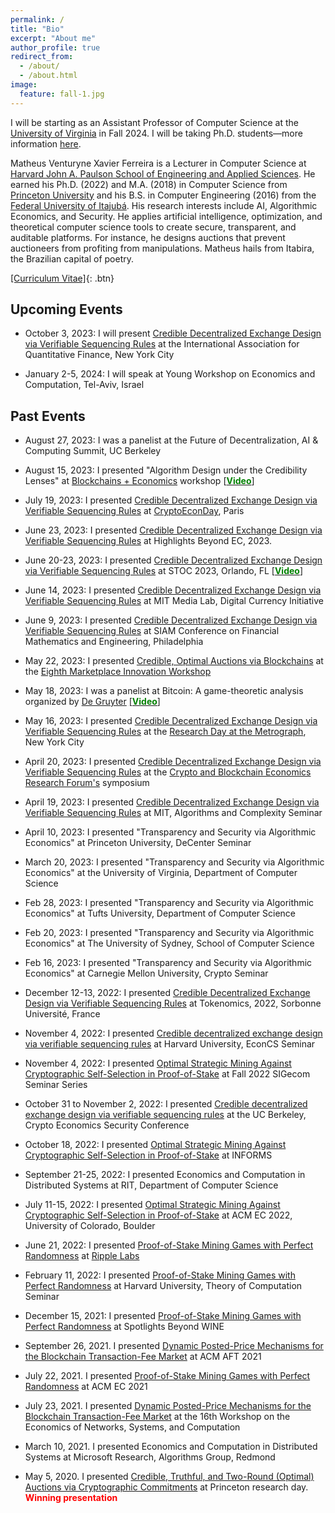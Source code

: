 ```yaml
---
permalink: /
title: "Bio"
excerpt: "About me"
author_profile: true
redirect_from:
  - /about/
  - /about.html
image:
  feature: fall-1.jpg
---
```


<style>
  	red { color: red }
  	yellow { color: yellow }

	hfill {
    		text-align: right;
    		color: green;
    		font-weight: bold;
	}
</style>


I will be starting as an Assistant Professor of Computer Science at the [University of Virginia](https://engineering.virginia.edu/departments/computer-science) in Fall 2024. I will be taking Ph.D. students—more information [here](https://engineering.virginia.edu/departments/computer-science/cs-graduate-program).

Matheus Venturyne Xavier Ferreira is a Lecturer in Computer Science at [Harvard John A. Paulson School of Engineering and Applied Sciences](https://www.seas.harvard.edu/). He earned his Ph.D. (2022) and M.A. (2018) in Computer Science from [Princeton University](https://www.princeton.edu/) and his B.S. in Computer Engineering (2016) from the [Federal University of Itajubá](https://en.unifei.edu.br/). His research interests include AI, Algorithmic Economics, and Security. He applies artificial intelligence, optimization, and theoretical computer science tools to create secure, transparent, and auditable platforms. For instance, he designs auctions that prevent auctioneers from profiting from manipulations. Matheus hails from Itabira, the Brazilian capital of poetry.

[[Curriculum Vitae]](/files/vita.pdf){: .btn}

Upcoming Events
---------------

* October 3, 2023: I will present [Credible Decentralized Exchange Design via Verifiable Sequencing Rules](https://arxiv.org/abs/2209.15569) at the International Association for Quantitative Finance, New York City

* January 2-5, 2024: I will speak at Young Workshop on Economics and Computation, Tel-Aviv, Israel

Past Events
---------------

* August 27, 2023: I was a panelist at the Future of Decentralization, AI & Computing Summit, UC Berkeley

* August 15, 2023: I presented "Algorithm Design under the Credibility Lenses" at [Blockchains + Economics](https://blockchainsplusx.github.io/program) workshop \[[<hfill>Video</hfill>](https://www.youtube.com/watch?v=AhoPt6SFHj4&ab_channel=BlockchainsPlusX)\]

* July 19, 2023: I presented [Credible Decentralized Exchange Design via Verifiable Sequencing Rules](https://arxiv.org/abs/2209.15569) at [CryptoEconDay](https://lu.ma/cedparis), Paris

* June 23, 2023: I presented [Credible Decentralized Exchange Design via Verifiable Sequencing Rules](https://arxiv.org/abs/2209.15569) at Highlights Beyond EC, 2023. 

* June 20-23, 2023: I presented [Credible Decentralized Exchange Design via Verifiable Sequencing Rules](https://arxiv.org/abs/2209.15569) at STOC 2023, Orlando, FL \[[<hfill>Video</hfill>](https://www.youtube.com/watch?v=Yyy1uvjmXTg&ab_channel=SIGACTEC)\]

* June 14, 2023: I presented [Credible Decentralized Exchange Design via Verifiable Sequencing Rules](https://arxiv.org/abs/2209.15569) at MIT Media Lab, Digital Currency Initiative

* June 9, 2023: I presented [Credible Decentralized Exchange Design via Verifiable Sequencing Rules](https://arxiv.org/abs/2209.15569) at SIAM Conference on Financial Mathematics and Engineering, Philadelphia

* May 22, 2023: I presented [Credible, Optimal Auctions via Blockchains](https://arxiv.org/abs/2301.12532) at the [Eighth Marketplace Innovation Workshop](http://marketplaceinnovation.net/)

* May 18, 2023: I was a panelist at Bitcoin: A game-theoretic analysis organized by [De Gruyter](https://www.degruyter.com/) [\[<hfill>Video</hfill>\]](https://www.youtube.com/watch?v=wKr8jECz53U&ab_channel=DeGruyter)

* May 16, 2023: I presented [Credible Decentralized Exchange Design via Verifiable Sequencing Rules](https://arxiv.org/abs/2209.15569) at the [Research Day at the Metrograph](https://lu.ma/gj8a03v1),  New York City

* April 20, 2023: I presented [Credible Decentralized Exchange Design via Verifiable Sequencing Rules](https://arxiv.org/abs/2209.15569) at the [Crypto and Blockchain Economics Research Forum's](https://www.cber-forum.org/) symposium

* April 19, 2023: I presented [Credible Decentralized Exchange Design via Verifiable Sequencing Rules](https://arxiv.org/abs/2209.15569) at MIT, Algorithms and Complexity Seminar

* April 10, 2023: I presented "Transparency and Security via Algorithmic Economics" at Princeton University, DeCenter Seminar

* March 20, 2023: I presented "Transparency and Security via Algorithmic Economics" at the University of Virginia, Department of Computer Science

* Feb 28, 2023: I presented "Transparency and Security via Algorithmic Economics" at Tufts University, Department of Computer Science

* Feb 20, 2023: I presented "Transparency and Security via Algorithmic Economics" at The University of Sydney, School of Computer Science

* Feb 16, 2023: I presented "Transparency and Security via Algorithmic Economics" at Carnegie Mellon University, Crypto Seminar

* December 12-13, 2022: I presented [Credible Decentralized Exchange Design via Verifiable Sequencing Rules](https://arxiv.org/abs/2209.15569) at Tokenomics, 2022, Sorbonne Université, France

* November 4, 2022: I presented [Credible decentralized exchange design via verifiable sequencing rules](https://arxiv.org/abs/2209.15569) at Harvard University, EconCS Seminar

* November 4, 2022: I presented [Optimal Strategic Mining Against Cryptographic Self-Selection in Proof-of-Stake](https://arxiv.org/abs/2207.07996) at Fall 2022 SIGecom Seminar Series

* October 31 to November 2, 2022: I presented [Credible decentralized exchange design via verifiable sequencing rules](https://arxiv.org/abs/2209.15569) at the UC Berkeley, Crypto Economics Security Conference

* October 18, 2022: I presented [Optimal Strategic Mining Against Cryptographic Self-Selection in Proof-of-Stake](https://arxiv.org/abs/2207.07996) at INFORMS

* September 21-25, 2022: I presented Economics and Computation in Distributed Systems at RIT, Department of Computer Science

* July 11-15, 2022: I presented [Optimal Strategic Mining Against Cryptographic Self-Selection in Proof-of-Stake](https://arxiv.org/abs/2207.07996) at ACM EC 2022, University of Colorado, Boulder

* June 21, 2022: I presented [Proof-of-Stake Mining Games with Perfect Randomness](https://arxiv.org/abs/2107.04069) at [Ripple Labs](https://ripple.com/)

* February 11, 2022: I presented [Proof-of-Stake Mining Games with Perfect Randomness](https://arxiv.org/abs/2107.04069) at Harvard University, Theory of Computation Seminar

* December 15, 2021: I presented [Proof-of-Stake Mining Games with Perfect Randomness](https://arxiv.org/abs/2107.04069) at Spotlights Beyond WINE

* September 26, 2021. I presented [Dynamic Posted-Price Mechanisms for the Blockchain Transaction-Fee Market](https://arxiv.org/abs/2103.14144) at ACM AFT 2021

* July 22, 2021. I presented [Proof-of-Stake Mining Games with Perfect Randomness](https://arxiv.org/abs/2107.04069) at ACM EC 2021

* July 23, 2021. I presented [Dynamic Posted-Price Mechanisms for the Blockchain Transaction-Fee Market](https://arxiv.org/abs/2103.14144) at the 16th Workshop on the Economics of Networks, Systems, and Computation

* March 10, 2021. I presented Economics and Computation in Distributed Systems at Microsoft Research, Algorithms Group, Redmond

* May 5, 2020. I presented [Credible, Truthful, and Two-Round (Optimal) Auctions via Cryptographic Commitments](https://arxiv.org/abs/2004.01598) at Princeton research day. **<red> Winning presentation </red>**
